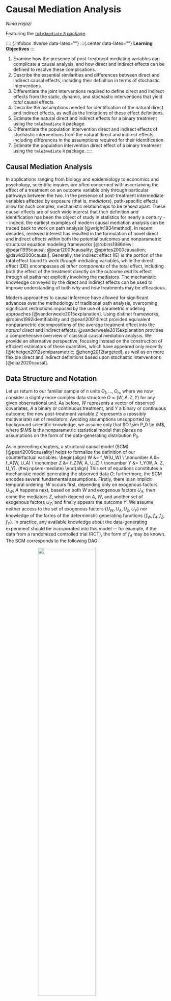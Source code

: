 # Causal Mediation Analysis

_Nima Hejazi_

Featuring the [`tmle3mediate` `R`
package](https://github.com/tlverse/tmle3mediate).

:::: {.infobox .tlverse data-latex=""}
:::{.center data-latex=""}
**Learning Objectives**
:::

1. Examine how the presence of post-treatment mediating variables can complicate
   a causal analysis, and how direct and indirect effects can be defined to
   resolve these complications.
2. Describe the essential similarities and differences between direct and
   indirect causal effects, including their definition in terms of stochastic
   interventions.
3. Differentiate the joint interventions required to define direct and indirect
   effects from the static, dynamic, and stochastic interventions that yield
   _total_ causal effects.
4. Describe the assumptions needed for identification of the natural direct and
   indirect effects, as well as the limitations of these effect definitions.
5. Estimate the natural direct and indirect effects for a binary treatment using
   the `tmle3mediate` `R` package.
6. Differentiate the population intervention direct and indirect effects of
   stochastic interventions from the natural direct and indirect effects,
   including differences in the assumptions required for their identification.
7. Estimate the population intervention direct effect of a binary treatment
   using the `tmle3mediate` `R` package.
::::

## Causal Mediation Analysis

In applications ranging from biology and epidemiology to economics and
psychology, scientific inquires are often concerned with ascertaining the effect
of a treatment on an outcome variable only through particular pathways between
the two. In the presence of post-treatment intermediate variables affected by
exposure (that is, _mediators_), path-specific effects allow for such complex,
mechanistic relationships to be teased apart. These causal effects are of such
wide interest that their definition and identification has been the object of
study in statistics for nearly a century -- indeed, the earliest examples of
modern causal mediation analysis can be traced back to work on path analysis
[@wright1934method]. In recent decades, renewed interest has resulted in the
formulation of novel direct and indirect effects within both the potential
outcomes and nonparametric structural equation modeling frameworks
[@robins1986new; @pearl1995causal; @pearl2009causality; @spirtes2000causation;
@dawid2000causal]. Generally, the indirect effect (IE) is the portion of the
total effect found to work _through_ mediating variables, while the direct
effect (DE) encompasses _all other components_ of the total effect, including
both the effect of the treatment directly on the outcome _and_ its effect
through all paths not explicitly involving the mediators. The mechanistic
knowledge conveyed by the direct and indirect effects can be used to improve
understanding of both _why_ and _how_ treatments may be efficacious.

Modern approaches to causal inference have allowed for significant advances over
the methodology of traditional path analysis, overcoming significant
restrictions imposed by the use of parametric modeling approaches
[@vanderweele2015explanation]. Using distinct frameworks,
@robins1992identifiability and @pearl2001direct provided equivalent
nonparametric decompositions of the average treatment effect into the _natural_
direct and indirect effects. @vanderweele2015explanation provides a
comprehensive overview of classical causal mediation analysis. We provide an
alternative perspective, focusing instead on the construction of efficient
estimators of these quantities, which have appeared  only recently
[@tchetgen2012semiparametric; @zheng2012targeted], as well as on more flexible
direct and indirect definitions based upon stochastic interventions
[@diaz2020causal].

## Data Structure and Notation

Let us return to our familiar sample of $n$ units $O_1, \ldots, O_n$, where we
now consider a slightly more complex data structure $O = (W, A, Z, Y)$ for any
given observational unit. As before, $W$ represents a vector of observed
covariates, $A$ a binary or continuous treatment, and $Y$ a binary or continuous
outcome; the new post-treatment variable $Z$ represents a (possibly
multivariate) set of mediators. Avoiding assumptions unsupported by background
scientific knowledge, we assume only that $O \sim P_0 \in \M$, where $\M$ is the
nonparametric statistical model that places no assumptions on the form of the
data-generating distribution $P_0$.

As in preceding chapters, a structural causal model (SCM) [@pearl2009causality]
helps to formalize the definition of our counterfactual variables:
\begin{align}
  W &= f_W(U_W) \\ \nonumber
  A &= f_A(W, U_A) \\ \nonumber
  Z &= f_Z(W, A, U_Z) \\ \nonumber
  Y &= f_Y(W, A, Z, U_Y).
  (\#eq:npsem-mediate)
\end{align}
This set of equations
constitutes a mechanistic model generating the observed data $O$; furthermore,
the SCM encodes several fundamental assumptions. Firstly, there is an implicit
temporal ordering: $W$ occurs first, depending only on exogenous factors $U_W$;
$A$ happens next, based on both $W$ and exogenous factors $U_A$; then come the
mediators $Z$, which depend on $A$, $W$, and another set of exogenous factors
$U_Z$; and finally appears the outcome $Y$. We assume neither access to the set
of exogenous factors $\{U_W, U_A, U_Z, U_Y\}$ nor knowledge of the forms of the
deterministic generating functions $\{f_W, f_A, f_Z, f_Y\}$. In practice, any
available knowledge about the data-generating experiment should be incorporated
into this model -- for example, if the data from a randomized controlled trial
(RCT), the form of $f_A$ may be known. The SCM corresponds to the following DAG:

<img src="10-tmle3mediate_files/figure-html/mediation-DAG-1.png" width="60%" style="display: block; margin: auto;" />

By factorizing the likelihood of the data $O$, we can express $p_0$, the
density of $O$ with respect to the product measure, when evaluated on a
particular observation $o$, in terms of several orthogonal components:
\begin{align}
  p_0(o) = &q_{0,Y}(y \mid Z = z, A = a, W = w) \\ \nonumber
    &q_{0,Z}(z \mid A = a, W = w) \\ \nonumber
    &g_{0,A}(a \mid W = w) \\ \nonumber
    &q_{0,W}(w).\\ \nonumber
  (\#eq:likelihood-factorization-mediate)
\end{align}
In Equation \@ref(eq:likelihood-factorization-mediate), $q_{0, Y}$ is the
conditional density of $Y$ given $\{Z, A, W\}$, $q_{0, Z}$ is the conditional
density of $Z$ given $\{A, W\}$, $g_{0, A}$ is the conditional density of $A$
given $W$, and $q_{0, W}$ is the marginal density of $W$. For convenience and
consistency of notation, we will define $\overline{Q}_Y(Z, A, W) := \E[Y \mid Z,
A, W]$ and $g(A \mid W) := \P(A \mid W)$ (i.e., the propensity score).

We have explicitly excluded potential confounders of the mediator-outcome
relationship affected by exposure (i.e., variables affected by $A$ and affecting
both $Z$ and $Y$). Mediation analysis in the presence of such variables is
challenging [@avin2005identifiability]; thus, most efforts to develop
definitions of causal direct and indirect effects explicitly assume the absence
of such confounders.  Without further assumptions, common mediation parameters
(the natural direct and indirect effects) cannot be identified in the presence
of such confounding, though @tchetgen2014identification discuss a monotonicity
assumption that may be useful when justified by available scientific knowledge
about the system under study.  The interested reader may wish to consult recent
advances in the vast and quickly growing literature on causal mediation
analysis, including _interventional_ direct and indirect effects
[@didelez2006direct; @vanderweele2014effect; @lok2016defining;
@vansteelandt2017interventional; @rudolph2017robust; @nguyen2019clarifying],
whose identification is robust to this complex form of post-treatment
confounding. Within this thread of the literature, @diaz2020nonparametric and
@benkeser2020nonparametric provide considerations of nonparametric effect
decompositions and efficiency theory, while @hejazi2021nonparametric formulate a
novel class of effects utilizing stochastic interventions.

<!--
Mark notes,
"are you saying these methods allow that Z is subject to unmeaured confounding?
dont think so. it is all about a joint intervention on (A,Z) so yes we normally
use A,Z is randomized conditional on W. In recent note with Phil and Nima I
suggest a method taht appears to have someextra robustness but that is not
scope of this chapter"

Nima: "no, these approaches do not address _unmeasured_ confounding, they only
accommodate the presence of a measured intermediate confounder, which the
effects that we describe below cannot handle. the data structure required by
the introduction of these measured confounders brings us one step closer to the
standard longitudinal data structure"
-->

## Defining the Natural Direct and Indirect Effects

### Decomposing the Average Treatment Effect

The natural direct and indirect effects arise from a decomposition of the ATE:
\begin{align*}
  \E[Y(1) - Y(0)] =
    &\underbrace{\E[Y(1, Z(0)) - Y(0, Z(0))]}_{\text{NDE}} \\ &+
    \underbrace{\E[Y(1, Z(1)) - Y(1, Z(0))]}_{\text{NIE}}.
\end{align*}
In particular, the natural indirect effect (NIE) measures the effect of the
treatment $A \in \{0, 1\}$ on the outcome $Y$ through the mediators $Z$, while
the natural direct effect (NDE) measures the effect of the treatment on the
outcome _through all other pathways_. Identification of the natural direct and
indirect effects requires the following non-testable causal assumptions. Note
that the standard assumptions of consistency and no interference (i.e., SUTVA
[@rubin1978bayesian; @rubin1980randomization]) hold owing to the fact that (1)
the SCM we consider is restricted so as to give rise only to independent and
identically distributed (iid) units; and (2) consistency is an implied property
of the SCM, as counterfactuals are derived quantities (as opposed to primitive
quantities in the potential outcomes framework); @pearl2010brief provides an
illuminating discussion on this latter point.

::: {.definition name="Exchangeability"}
$Y(a, z) \indep (A, Z) \mid W$, which further implies that $\E\{Y(a, z) \mid
A=a, W=w, Z=z\} \equiv \E\{Y(a, z) \mid W=w\}$. This is a special, more
restrictive case of the standard assumption of no unmeasured counfounding in the
presence of mediators. The analogous randomization assumption is simply the
standard randomization assumption applied to a joint intervention on both the
treatment $A$ and mediators $Z$.
:::
<!-- TODO: explain this-->

::: {.definition name="Treatment Positivity"}
For any $a \in \mathcal{A}$ and $w \in \mathcal{W}$, the conditional probability
of treatment $g(a \mid w)$ is bounded away from the limits of the unit interval
by a small factor $\xi > 0$. More precisely, $\xi < g(a \mid w) < 1 - \xi$. This
mirrors the standard positivity assumption required for static interventions,
[discussed previously](#tmle3).
:::
<!-- TODO: explain this-->

::: {.definition name="Mediator Positivity"}
For any $z \in \mathcal{Z}$, $a \in \mathcal{A}$, and $w \in \mathcal{W}$, the
conditional mediator density must be bounded away from zero by a small factor
$\epsilon > 0$, specifically, $\epsilon < q_{0,Z}(z \mid a, w)$. Essentially,
this requires that the conditional mediator density be bounded away from zero
for all $\{z, a, w\}$ in their joint support $\mathcal{Z} \times \mathcal{A}
\times \mathcal{W}$, which is to say that it must be possible to observe any
given mediator value across all strata defined by both treatment $A$ and
baseline covariates $W$. A less restrictive form of this assumption is also
possible -- specifically, that the ratio of the mediator densities under both
treatment contrasts be bounded for the two realizations of the mediator density
under differing treatment contrasts.
:::
<!-- TODO: explain this-->

::: {.definition name="Cross-world Counterfactual Independence"}
For all $a \neq a'$, where $a, a' \in \mathcal{A}$, and $z \in \mathcal{Z}$,
$Y(a', z)$ must be independent of $Z(a)$, given $W$. That is, the counterfactual
outcome under the treatment contrast $a' \in \mathcal{A}$ and the counterfactual
mediator value $Z(a) \in \mathcal{Z}$ (under the alternative contrast $a \in
\mathcal{A}$) must both be _observable_. The term "cross-world" refers to the two
counterfactuals $Z(a)$ and $Y(a', z)$ existing under two differing treatment
contrasts. Though their joint distribution is well-defined, these
counterfactuals can never be jointly realized.
:::
<!-- TODO: explain this-->

While the first three assumptions may be familiar based on their analogs in
simpler settings, the cross-world independence requirement is unique to
identification of the natural direct and indirect effects.  This assumption
resolves a challenging complication to the identification of these path-specific
effects, which has been termed the "recanting witness" by
@avin2005identifiability, who introduce a graphical resolution equivalent to
this assumption. This independence of counterfactuals indexed by distinct
interventions is, in fact, a serious limitation to the scientific relevance of
these effect definitions, as it results in the NDE and NIE being unidentifiable
in randomized trials [@robins2010alternative], implying that corresponding
scientific claims cannot be falsified through experimentation [@popper1934logic;
@dawid2000causal] and, consequently, directly contradicting a foundational
pillar of the scientific method.

While many attempts have been made to weaken this last assumption
[@petersen2006estimation; @imai2010identification; @vansteelandt2012imputation;
@vansteelandt2012natural], these results either impose stringent modeling
assumptions, propose alternative interpretations of the natural effects, or
provide a limited degree of additional flexibility by developing conditions that
may more easily be satisfied. For example, @petersen2006estimation weaken this
assumption by requiring it only for conditional means (rather than distinct
counterfactuals) and adopt a view of the natural direct effect as a weighted
average of another type of direct effect, the controlled direct effect. The
motivated reader may wish to further examine these details independently. We
next review estimation of the NDE and NIE, which remain widely used in modern
applications of causal mediation analysis.

### Estimating the Natural Direct Effect

The NDE is defined as
\begin{align*}
  \psi_{\text{NDE}} =&~\E[Y(1, Z(0)) - Y(0, Z(0))] \\
  =& \sum_w \sum_z
  [\underbrace{\E(Y \mid A = 1, z, w)}_{\overline{Q}_Y(A = 1, z, w)} -
  \underbrace{\E(Y \mid A = 0, z, w)}_{\overline{Q}_Y(A = 0, z, w)}] \\
  &\times \underbrace{p(z \mid A = 0, w)}_{q_Z(Z \mid 0, w))}
  \underbrace{p(w)}_{q_W},
\end{align*}
where the likelihood factors arise from a factorization of the joint
likelihood:
\begin{equation*}
  p(w, a, z, y) = \underbrace{p(y \mid w, a, z)}_{q_Y(A, W, Z)}
  \underbrace{p(z \mid w, a)}_{q_Z(Z \mid A, W)}
  \underbrace{p(a \mid w)}_{g(A \mid W)}
  \underbrace{p(w)}_{q_W}.
\end{equation*}

The process of estimating the NDE begins by constructing $\overline{Q}_{Y, n}$,
an estimate of the conditional mean of the outcome, given $Z$, $A$, and $W$.
With an estimate of this conditional mean in hand, predictions of the
quantities $\overline{Q}_Y(Z, 1, W)$ (setting $A = 1$) and,
likewise, $\overline{Q}_Y(Z, 0, W)$ (setting $A = 0$) are readily obtained. We
denote the difference of these conditional means $\overline{Q}_{\text{diff}} =
\overline{Q}_Y(Z, 1, W) - \overline{Q}_Y(Z, 0, W)$, which is itself only a
functional parameter of the data distribution. $\overline{Q}_{\text{diff}}$
captures differences in the conditional mean of $Y$ across contrasts of $A$.

A procedure for constructing a targeted maximum likelihood (TML) estimator of
the NDE treats $\overline{Q}_{\text{diff}}$ itself as a nuisance parameter,
regressing its estimate $\overline{Q}_{\text{diff}, n}$ on baseline covariates
$W$, among observations in the control condition only (i.e., those for whom
$A = 0$ is observed); the goal of this step is to remove part of the marginal
impact of $Z$ on $\overline{Q}_{\text{diff}}$, since the covariates $W$ precede
the mediators $Z$ in time. Regressing this difference on $W$ among the controls
recovers the expected $\overline{Q}_{\text{diff}}$, under the setting in which
all individuals are treated as falling in the control condition $A = 0$. Any
residual additive effect of $Z$ on $\overline{Q}_{\text{diff}}$ is removed
during the TML estimation step using the auxiliary (or "clever") covariate,
which accounts for the mediators $Z$. This auxiliary covariate takes the form

\begin{equation*}
  C_Y(q_Z, g)(O) = \Bigg\{\frac{\mathbb{I}(A = 1)}{g(1 \mid W)}
  \frac{q_Z(Z \mid 0, W)}{q_Z(Z \mid 1, W)} -
  \frac{\mathbb{I}(A = 0)}{g(0 \mid W)} \Bigg\} \ .
\end{equation*}
Breaking this down, $\mathbb{I}(A = 1) / g(1 \mid W)$ is the inverse propensity
score weight for $A = 1$ and, likewise, $\mathbb{I}(A = 0) / g(0 \mid W)$ is the
inverse propensity score weight for $A = 0$. The middle term is the ratio of the
conditional densities of the mediator under the control ($A = 0$) and treatment
($A = 1$) conditions (n.b., recall the mediator positivity condition above).

This subtle appearance of a ratio of conditional densities is concerning --
tools to estimate such quantities are sparse in the statistics literature
[@diaz2011super; @hejazi2020haldensify], unfortunately, and the problem is still
more complicated (and computationally taxing) when $Z$ is high-dimensional. As
only the ratio of these conditional densities is required, a convenient
re-parametrization may be achieved, that is,
\begin{equation*}
  \frac{p(A = 0 \mid Z, W)}{g(0 \mid W)}
  \frac{g(1 \mid W)}{p(A = 1 \mid Z, W)} \ .
\end{equation*}
Going forward, we will denote this re-parameterized conditional probability
functional $e(A \mid Z, W) := p(A \mid Z, W)$. The same re-parameterization
technique has been used by @zheng2012targeted, @tchetgen2013inverse,
@diaz2020causal, @diaz2020nonparametric, and @hejazi2021nonparametric in similar
contexts. This reformulation is particularly useful for the fact that it reduces
the estimation problem to one requiring only the estimation of conditional
means, opening the door to the use of a [wide range of machine learning
algorithms, as discussed previously](#sl3).

Underneath the hood, the mean outcome difference $\overline{Q}_{\text{diff}}$
and $e(A \mid Z, W)$, the conditional probability of $A$ given $Z$ and $W$, are
used in constructing the auxiliary covariate for TML estimation. These nuisance
parameters play an important role in the bias-correcting update step of the TML
estimation procedure.

### Estimating the Natural Indirect Effect

Derivation and estimation of the NIE is analogous to that of the NDE. Recall
that the NIE is the effect of $A$ on $Y$ _only through the mediator $Z$_.
This counterfactual quantity, which may be expressed $\E(Y(Z(1), 1) -
\E(Y(Z(0), 1)$, corresponds to the difference of the conditional mean of $Y$
given $A = 1$ and $Z(1)$ (the values the mediator would take under $A = 1$) and
the conditional expectation of $Y$ given $A = 1$ and $Z(0)$ (the values the
mediator would take under $A = 0$).

As with the NDE, re-parameterization can be used to replace $q_Z(Z \mid A, W)$
with $e(A \mid Z, W)$ in the estimation process, avoiding estimation of a
possibly multivariate conditional density.  However, in this case, the mediated
mean outcome difference, previously computed by regressing
$\overline{Q}_{\text{diff}}$ on $W$ among the control units (for whom $A = 0$ is
observed) is instead replaced by a two-step process.  First, $\overline{Q}_Y(Z,
1, W)$, the conditional mean of $Y$ given $Z$ and $W$ when $A = 1$, is regressed
on $W$, among only the treated units (i.e., for whom $A = 1$ is observed). Then,
the same quantity, $\overline{Q}_Y(Z, 1, W)$ is again regressed on $W$, but this
time among only the control units (i.e., for whom $A = 0$ is observed). The mean
difference of these two functionals of the data distribution is a valid
estimator of the NIE.  It can be thought of as the additive marginal effect of
treatment on the conditional mean of $Y$ given $(W, A = 1, Z)$ through its
effect on $Z$. So, in the case of the NIE, while our estimand
$\psi_{\text{NIE}}$ is different, the same estimation techniques useful for
constructing efficient estimators of the NDE come into play.

## The Population Intervention Direct and Indirect Effects

At times, the natural direct and indirect effects may prove too limiting, as
these effect definitions are based on _static interventions_ (i.e., setting
$A = 0$ or $A = 1$), which may be unrealistic for real-world interventions. In
such cases, one may turn instead to the population intervention direct effect
(PIDE) and the population intervention indirect effect (PIIE), which are based
on decomposing the effect of the population intervention effect (PIE) of
flexible stochastic interventions [@diaz2020causal].

We previously discussed stochastic interventions when considering [how to
intervene on continuous-valued treatments](#shift); however, these intervention
schemes may be applied to all manner of treatment variables.
A particular type of stochastic intervention well-suited to working with binary
treatments is the _incremental propensity score intervention_ (IPSI), first
proposed by @kennedy2019nonparametric. Such interventions do not
deterministically set the treatment level of an observed unit to a fixed
quantity (i.e., setting $A = 1$), but instead _alter the odds of receiving the
treatment_ by a fixed amount ($0 \leq \delta \leq \infty$) for each individual.
In particular, this intervention takes the form
\begin{equation*}
  g_{\delta}(1 \mid w) = \frac{\delta g(1 \mid w)}{\delta g(1 \mid w) + 1
  - g(1\mid w)},
\end{equation*}
where the scalar $0 < \delta < \infty$ specifies a _change in the odds of
receiving treatment_. As described by @diaz2020causal in the context of causal
mediation analysis, the identification assumptions required for the PIDE and the
PIIE are significantly more lax than those required for the NDE and NIE. These
identification assumptions include the following. Importantly, the assumption of
cross-world counterfactual independence is not at all required.

::: {.definition name="Conditional Exchangeability of Treatment and Mediators"}
Assume that $\E\{Y(a, z) \mid Z, A, W\} = \E\{Y(a, z) \mid Z,
W\}~\forall~(a, z) \in \mathcal{A} \times \mathcal{Z}W$. This assumption is
stronger than and implied by the assumption $Y(a, z) \indep (A,Z) \mid W$,
originally proposed by @vansteelandt2012natural for identification of mediated
effects among the treated. In introducing this assumption @diaz2020causal state
that "This assumption would be satisfied for any pre-exposure $W$ in a
randomized experiment in which exposure and mediators are randomized. Thus, the
direct effect for a population intervention corresponds to contrasts between
treatment regimes of a randomized experiment via interventions on $A$ and $Z$,
unlike the natural direct effect for the average treatment effect
[@robins2010alternative]."
:::
<!-- TODO: explain this-->

::: {.definition name="Common Support of Treatment and Mediators"}
Assume that $\text{supp}\{g_{\delta}(\cdot \mid w)\} \subseteq
\text{supp}\{g(\cdot \mid w)\}~\forall~w \in \mathcal{W}$. This assumption is
standard and requires only that the post-intervention value of $A$ be supported
in the data. Note that this is significantly weaker than the treatment and
mediator positivity conditions required for the natural direct and indirect
effects, and it is a direct consequence of using stochastic (rather than static)
interventions.
:::
<!-- TODO: explain this-->

<!--
Mark notes,
"where do we say that we can throw out the cross world independence assumption?
that point has been made by use from early on Petersen, vdL natural direct
effect models IJB paper and so on. So lets make that clear right away and now
full data quantiy is $EY_{1,g*_Z}-EY_{0,g*_Z}$, just joint stochastic
intervention on $A,Z$. So, now we only need randomization assumption and
positivity assumption.  Changing $1$ and $0$ by a $g*_{A,1}$ and $g*_{A,0}$
does not change the causal identification assumptions but only changes the
positivity assumption. You make it sound as if we weaken the causal
assumptions, no we don't."

Nima: "I respectfully disagree -- vdL + Petersen did not actually resolve the
cross-world independence assumption for _all_ causal parameters that arise in
mediation analysis. in Diaz + Hejazi, we formulate an entirely different set of
effects, which in no way whatsoever require this independence assumption. the
results of vdL + Petersen change the interpretation of the NDE, viewing it as
a weighted average of CDEs across different possible values of the mediators,
which is (1) not the original definition of the effects, even if it leads to
the same statistical functional, and (2) works around this requirement by
replacing the static intervention on the mediators with a stochastic draw from
a particular conditional distribution, which limits their interpretation."
-->

### Decomposing the Population Intervention Effect

We may decompose the population intervention effect (PIE) in terms of the
_population intervention direct effect_ (PIDE) and the _population
intervention indirect effect_ (PIIE):
\begin{equation*}
  \mathbb{E}\{Y(A_\delta)\} - \mathbb{E}Y =
    \overbrace{\mathbb{E}\{Y(A_\delta, Z(A_\delta))
      - Y(A_\delta, Z)\}}^{\text{PIIE}} +
    \overbrace{\mathbb{E}\{Y(A_\delta, Z) - Y(A, Z)\}}^{\text{PIDE}}.
\end{equation*}

This decomposition of the PIE as the sum of the population intervention direct
and indirect effects has an interpretation analogous to the corresponding
standard decomposition of the average treatment effect. In the sequel, we will
compute each of the components of the direct and indirect effects above using
appropriate estimators as follows

* For $\E\{Y(A, Z)\}$, the sample mean $\frac{1}{n}\sum_{i=1}^n Y_i$ is
  consistent;
* for $\E\{Y(A_{\delta}, Z)\}$, a TML estimator for the effect of a joint
  intervention altering the treatment mechanism but not the mediation mechanism,
  based on the proposal in @diaz2020causal; and,
* for $\E\{Y(A_{\delta}, Z_{A_{\delta}})\}$, an efficient estimator for the
  effect of a joint intervention on both the treatment and mediation mechanisms,
  as per @kennedy2019nonparametric.

### Estimating the Effect Decomposition Term

As described by @diaz2020causal, the statistical functional identifying the
decomposition term that appears in both the PIDE and PIIE $\E\{Y(A_{\delta},
Z)\}$, which corresponds to altering the treatment mechanism while keeping the
mediation mechanism fixed, is
\begin{equation*}
  \psi_0(\delta) = \int \overline{Q}_{0,Y}(a, z, w)
    g_{0,\delta}(a \mid w) p_0(z, w) d\nu(a, z, w),
\end{equation*}
for which a TML estimator is available. In the case of $A \in \{0, 1\}$, the
_efficient influence function_ (EIF) with respect to the nonparametric model
$\mathcal{M}$ is $D_{\delta}(o) = D^Y_{\delta}(o)
+ D^A_{\delta}(o) + D^{Z,W}_{\delta}(o) - \psi(\delta)$, where the
components of the EIF are defined as follows:

* $D^Y_{\delta}(o) = \frac{g_{\delta}(a \mid w)}{e(a \mid z, w)}\{y -
  \overline{Q}_{Y}(z,a,w)\}$,
* $D^A_{\delta}(o) = \frac{\delta\phi(w) \{a - g(1 \mid w)\}}
  {\{\delta g(1 \mid w) + g(0 \mid w)\}^2}$, for $\phi(w) =
  \E\{\overline{Q}_{Y}(1, Z, W) - \overline{Q}_{Y}(0, Z, W) \mid W = w\}$,
* $D^{Z,W}_{\delta}(o) = \int \overline{Q}_{Y}(z, a, w) g_{\delta}(a \mid w)
  d\kappa(a)$.

The TML estimator may be computed by fluctuating initial estimates of the
nuisance parameters so as to solve the EIF estimating equation. The resultant
TML estimator is
\begin{equation*}
  \psi_{n}^{\star}(\delta) = \int \frac{1}{n} \sum_{i=1}^n
  \overline{Q}_{Y,n}^{\star}(Z, a, W)
  g_{\delta, n}^{\star}(a \mid W) d\kappa(a),
\end{equation*}
where $g_{\delta,n}^{\star}(a \mid w)$ and $\overline{Q}_{Y,n}^{\star}(z,a,w)$
are generated by \textit{targeting} regressions that fluctuate (or tilt) initial
estimates towards solutions of the score equations $n^{-1} \sum_{i=1}^n
D^A_{\delta}(O_i) = 0$ and $n^{-1} \sum_{i=1}^n D^Y_{\delta}(O_i) = 0$,
respectively. This TML estimator $\psi_{n}^{\star}(\delta)$ is implemented in
`tmle3mediate` package. We demonstrate the use of `tmle3mediate` to obtain
$\E\{Y(A_{\delta}, Z)\}$ via its TML estimator in the following worked code
examples.

## Evaluating the Direct and Indirect Effects

We now turn to estimating the natural direct and indirect effects, as well as
the population intervention direct effect, using the WASH Benefits data,
introduced in earlier chapters. Let's first load the data:


```r
library(data.table)
library(sl3)
library(tmle3)
library(tmle3mediate)

# download data
washb_data <- fread(
  paste0(
    "https://raw.githubusercontent.com/tlverse/tlverse-data/master/",
    "wash-benefits/washb_data.csv"
  ),
  stringsAsFactors = TRUE
)

# make intervention node binary and subsample
washb_data <- washb_data[sample(.N, 600), ]
washb_data[, tr := as.numeric(tr != "Control")]
```

We'll next define the baseline covariates $W$, treatment $A$, mediators $Z$,
and outcome $Y$ nodes of the NPSEM via a "Node List" object:


```r
node_list <- list(
  W = c(
    "momage", "momedu", "momheight", "hfiacat", "Nlt18", "Ncomp", "watmin",
    "elec", "floor", "walls", "roof"
  ),
  A = "tr",
  Z = c("sex", "month", "aged"),
  Y = "whz"
)
```

Here, the `node_list` encodes the parents of each node -- for example, $Z$ (the
mediators) have parents $A$ (the treatment) and $W$ (the baseline confounders),
and $Y$ (the outcome) has parents $Z$, $A$, and $W$. We'll also handle any
missingness in the data by invoking `process_missing`:


```r
processed <- process_missing(washb_data, node_list)
washb_data <- processed$data
node_list <- processed$node_list
```

We'll now construct an ensemble learner using a handful of popular machine
learning algorithms:


```r
# SL learners used for continuous data (the nuisance parameter Z)
enet_contin_learner <- Lrnr_glmnet$new(
  alpha = 0.5, family = "gaussian", nfolds = 3
)
lasso_contin_learner <- Lrnr_glmnet$new(
  alpha = 1, family = "gaussian", nfolds = 3
)
fglm_contin_learner <- Lrnr_glm_fast$new(family = gaussian())
mean_learner <- Lrnr_mean$new()
contin_learner_lib <- Stack$new(
  enet_contin_learner, lasso_contin_learner, fglm_contin_learner, mean_learner
)
sl_contin_learner <- Lrnr_sl$new(learners = contin_learner_lib)

# SL learners used for binary data (nuisance parameters G and E in this case)
enet_binary_learner <- Lrnr_glmnet$new(
  alpha = 0.5, family = "binomial", nfolds = 3
)
lasso_binary_learner <- Lrnr_glmnet$new(
  alpha = 1, family = "binomial", nfolds = 3
)
fglm_binary_learner <- Lrnr_glm_fast$new(family = binomial())
binary_learner_lib <- Stack$new(
  enet_binary_learner, lasso_binary_learner, fglm_binary_learner, mean_learner
)
sl_binary_learner <- Lrnr_sl$new(learners = binary_learner_lib)

# create list for treatment and outcome mechanism regressions
learner_list <- list(
  Y = sl_contin_learner,
  A = sl_binary_learner
)
```

### Targeted Estimation of the Natural Indirect Effect

We demonstrate calculation of the NIE below, starting by instantiating a "Spec"
object that encodes exactly which learners to use for the nuisance parameters
$e(A \mid Z, W)$ and $\psi_Z$. We then pass our Spec object to the `tmle3`
function, alongside the data, the node list (created above), and a learner list
indicating which machine learning algorithms to use for estimating the nuisance
parameters based on $A$ and $Y$.


```r
tmle_spec_NIE <- tmle_NIE(
  e_learners = Lrnr_cv$new(lasso_binary_learner, full_fit = TRUE),
  psi_Z_learners = Lrnr_cv$new(lasso_contin_learner, full_fit = TRUE),
  max_iter = 1
)
washb_NIE <- tmle3(
  tmle_spec_NIE, washb_data, node_list, learner_list
)
washb_NIE
A tmle3_Fit that took 1 step(s)
   type                  param  init_est  tmle_est       se     lower    upper
1:  NIE NIE[Y_{A=1} - Y_{A=0}] 0.0022912 0.0026608 0.044295 -0.084156 0.089478
   psi_transformed lower_transformed upper_transformed
1:       0.0026608         -0.084156          0.089478
```

Based on the output, we conclude that the indirect effect of the treatment
through the mediators (sex, month, aged) is
0.00266.

### Targeted Estimation of the Natural Direct Effect

An analogous procedure applies for estimation of the NDE, only replacing the
Spec object for the NIE with `tmle_spec_NDE` to define learners for the NDE
nuisance parameters:


```r
tmle_spec_NDE <- tmle_NDE(
  e_learners = Lrnr_cv$new(lasso_binary_learner, full_fit = TRUE),
  psi_Z_learners = Lrnr_cv$new(lasso_contin_learner, full_fit = TRUE),
  max_iter = 1
)
washb_NDE <- tmle3(
  tmle_spec_NDE, washb_data, node_list, learner_list
)
washb_NDE
A tmle3_Fit that took 1 step(s)
   type                  param init_est tmle_est      se   lower   upper
1:  NDE NDE[Y_{A=1} - Y_{A=0}] 0.012983 0.012983 0.10285 -0.1886 0.21457
   psi_transformed lower_transformed upper_transformed
1:        0.012983           -0.1886           0.21457
```

From this, we can draw the conclusion that the direct effect of the treatment
(through all paths not involving the mediators (sex, month, aged)) is
0.01298. Note that, together, the estimates of
the natural direct and indirect effects approximately recover the _average
treatment effect_, that is, based on these estimates of the NDE and NIE, the
ATE is roughly
0.01564.

### Targeted Estimation of the Population Intervention Direct Effect

As previously noted, the assumptions underlying the natural direct and indirect
effects may be challenging to justify; moreover, the effect definitions
themselves depend on the application of a static intervention to the treatment,
sharply limiting their flexibility. When considering binary treatments,
incremental propensity score shifts provide an alternative class of flexible,
stochastic interventions. We'll now consider estimating the PIDE with an IPSI
that modulates the odds of receiving treatment by $\delta = 3$.  Such an
intervention may be interpreted (hypothetically) as the effect of a design that
encourages study participants to opt in to receiving the treatment, thus
increasing their relative odds of receiving said treatment. To exemplify our
approach, we postulate a motivational intervention that _triples the odds_
(i.e., $\delta = 3$) of receiving the treatment for each individual:


```r
# set the IPSI multiplicative shift
delta_ipsi <- 3

# instantiate tmle3 spec for stochastic mediation
tmle_spec_pie_decomp <- tmle_medshift(
  delta = delta_ipsi,
  e_learners = Lrnr_cv$new(lasso_binary_learner, full_fit = TRUE),
  phi_learners = Lrnr_cv$new(lasso_contin_learner, full_fit = TRUE)
)

# compute the TML estimate
washb_pie_decomp <- tmle3(
  tmle_spec_pie_decomp, washb_data, node_list, learner_list
)
washb_pie_decomp

# get the PIDE
washb_pie_decomp$summary$tmle_est - mean(washb_data[, get(node_list$Y)])
```

Recall that, based on the decomposition outlined previously, the PIDE may be
denoted $\beta_{\text{PIDE}}(\delta) = \psi_0(\delta) - \mathbb{E}Y$. Thus,
an estimator of the PIDE, $\hat{\beta}_{\text{PIDE}}(\delta)$ may be expressed
as a composition of estimators of its constituent parameters:
\begin{equation*}
  \hat{\beta}_{\text{PIDE}}({\delta}) = \hat{\psi}(\delta) -
  \frac{1}{n} \sum_{i = 1}^n Y_i.
\end{equation*}

<!--
Based on the above, we may construct an estimator of the PIDE using the already
estimated decomposition term and the empirical (marginal) mean of the outcome.
Note that this is a straightforward application of the delta method and could
equivalently be performed using the functionality exposed in the [`tmle3`
package](https://github.com/tlverse/tmle3).
-->

<!--

```r
tmle_task <- tmle_spec_pie_decomp$make_tmle_task(
  weight_behavior_complete, node_list
)
initial_likelihood <- tmle_spec_pie_decomp$make_initial_likelihood(
  tmle_task, learner_list
)
```
-->

## Exercises

### Review of Key Concepts

::: {.exercise}
Examine the WASH Benefits dataset and choose a different set of potential
mediators of the effect of the treatment on weight-for-height Z-score. Using
this newly chosen set of mediators (or single mediator), estimate the natural
direct and indirect effects. Provide an interpretation of these estimates.
:::

::: {.solution}
Forthcoming
:::

::: {.exercise}
Assess whether additivity of the natural direct and indirect effects holds.
Using the natural direct and indirect effects estimated above, does their sum
recover the ATE?
:::

::: {.solution}
Forthcoming
:::

::: {.exercise}
Evaluate whether the assumptions required for identification of the natural
direct and indirect effects are plausible in the WASH Benefits example. In
particular, position this evaluation in terms of empirical diagnostics of
treatment and mediator positivity.
:::

::: {.solution}
Forthcoming
:::

### The Ideas in Action

::: {.exercise}
Forthcoming
:::

::: {.solution}
Forthcoming
:::

::: {.exercise}
Forthcoming
:::

::: {.solution}
Forthcoming
:::

<!--
1. Incremental propensity score interventions.

2. TODO

3. TODO
-->

<!--
## Appendix

### Exercise solutions
-->
